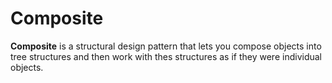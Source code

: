 # Composite
**Composite** is a structural design pattern that lets you compose objects into tree 
structures and then work with thes structures as if they were individual objects.

